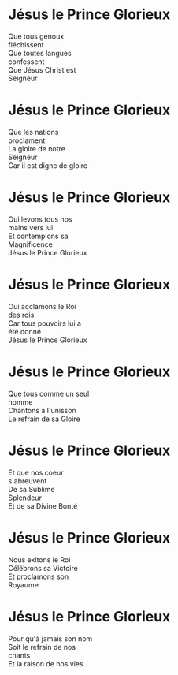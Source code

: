 # Jésus le Prince Glorieux  
Que tous genoux  
fléchissent  
Que toutes langues  
confessent  
Que Jésus Christ est  
Seigneur  

# Jésus le Prince Glorieux  
Que les nations  
proclament  
La gloire de notre  
Seigneur  
Car il est digne de gloire  

# Jésus le Prince Glorieux  
Oui levons tous nos  
mains vers lui  
Et contemplons sa  
Magnificence  
Jésus le Prince Glorieux  

# Jésus le Prince Glorieux  
Oui acclamons le Roi  
des rois  
Car tous pouvoirs lui a  
été donné  
Jésus le Prince Glorieux  

# Jésus le Prince Glorieux  
Que tous comme un seul  
homme  
Chantons à l'unisson  
Le refrain de sa Gloire  

# Jésus le Prince Glorieux  
Et que nos coeur  
s'abreuvent  
De sa Sublime  
Splendeur  
Et de sa Divine Bonté  

# Jésus le Prince Glorieux  
Nous exltons le Roi  
Célébrons sa Victoire  
Et proclamons son  
Royaume  

# Jésus le Prince Glorieux  
Pour qu'à jamais son nom  
Soit le refrain de nos  
chants  
Et la raison de nos vies  
